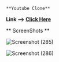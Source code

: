  	**Youtube Clone**
  
 **Link --> [Click Here](https://youtube-clone-nitin.netlify.app/)**

** ScreenShots **

![Screenshot (285)](https://user-images.githubusercontent.com/95009807/183998880-9884c2b2-36dd-4c9b-85d9-4fca11b34d52.png)

![Screenshot (286)](https://user-images.githubusercontent.com/95009807/183998926-6dc2246f-11e5-4b38-9777-41bbb7f90409.png)
